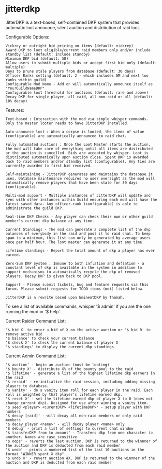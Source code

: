 # jitterdkp

JitterDKP is a text-based, self-contained DKP system that provides automatic loot announce, silent auction and distribution of raid loot.

Configurable Options:

    Vickrey or outright bid pricing on items (default: vickrey)
    Award DKP to loot eligible/current raid members only and/or include standby list (default: include standby)
    Minimum DKP bid (default: 50)
    Allow users to submit multiple bids or accept first bid only (default: multiple)
    Days to prune stale players from database (default: 30 days)
    Officer Ranks setting (default: 2 - which includes GM and next two ranks within guild)
    Configurable Mod Name - Add on will automatically announce itself as "YourGuildNameDKP"
    Configurable loot threshold for auctions (default: rare and above)
    Decay DKP for single player, all raid, all non-raid or all (default: 10% decay)

Features:

    Text-based : Interaction with the mod via simple whisper commands. Only the master looter needs to have JitterDKP installed.

    Auto-announce loot : When a corpse is looted, the items of value (configurable) are automatically announced to raid chat.

    Fully automated auctions : Once the Loot Master starts the auction, the mod will take care of everything until all items are distributed or the auction is cancelled. Bids are accepted by whisper. Loot is distributed automatically upon auction close. Spent DKP is awarded back to raid members and/or standby list (configurable). Any ties are currently awarded to first bid received.

    Self-maintaining - JitterDKP generates and maintains the database it uses. Database maintenance requires no user oversight as the mod will automatically remove players that have been stale for 30 days (configurable).

    Multi-mod support - Multiple instances of JitterDKP will update and sync with other instances within Guild ensuring each mod will have the latest saved data. Any officer-rank (configurable) is able to administrate the guild DKP.

    Real-time DKP Checks - Any player can check their own or other guild member's current dkp balance at any time.

    Current Standings - The mod can generate a complete list of the dkp balances of everybody in the raid and post it to raid chat. To keep spam to a minimum, this list can only be generated by average users once per half hour. The loot master can generate it at any time.

    Lifetime standings - Report the total amount of dkp a player has ever earned.

    Zero-Sum DKP System : Immune to both inflation and deflation - a constant level of dkp is available in the system in addition to support mechanisms to automatically recycle the dkp of removed players. Decay DKP is given back to DKP pool.

    Support - Please submit tickets, bug and feature requests via this forum. Please submit requests for TODO items (not) listed below.

    JitterDKP is a rewrite based upon EminentDKP by Thanah.

To see a list of available commands, whisper '$ admin' if you are the one running the mod or '$ help'.

Current Raider Command List:

    '$ bid X' to enter a bid of X on the active auction or '$ bid 0' to remove active bid
    '$ balance' to check your current balance
    '$ check X' to check the current balance of player X
    '$ standings' to display the current dkp standings

Current Admin Command List:

    '$ auction' - begin an auction (must be looting)
    '$ bounty X' - distribute X% of the bounty pool to the raid
    '$ lifetime' - generate a list of the highest lifetime dkp earners in the raid
    '$ reraid' - re-initialize the raid session, including adding missing players to database.
    '$ vanity' - do a vanity item roll for each player in the raid. Each roll is weighted by that player's lifetime earned dkp.
    '$ reset X' - set the lifetime earned dkp of player X to 0 (does not change current dkp). Designed for use after winning a vanity item.
    '$ seed <player> <curentDKP> <lifetimeDKP>' - setup player with DKP numbers
    '$ decay [raid]' - will decay all non-raid members or only raid members
    '$ decay_player <name>' - will decay player <name> only
    '$ debug' - print a list of settings to current chat window
    '$ transferDKP from to amount' - Transfers dkp from one character to another. Names are case sensitive.
    '$ oops' - reverts the last auction. DKP is returned to the winnner of the auction and DKP is deducted from each raid member
    '$ undo' - prints a numbered list of the last 10 auctions in the format "WINNER spent X dkp"
    '$ undo X' - revert auction #X. DKP is returned to the winnner of the auction and DKP is deducted from each raid member
